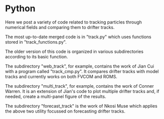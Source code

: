 Python
======

Here we post a variety of code related to tracking particles through numerical fields and comparing them to drifter tracks.

The most up-to-date merged code is in "track.py" which uses functions stored in "track_functions.py".

The older version of this code is organized in various subdirectories according to its basic function.

The subdirectory "web_track", for example, contains the work of Jian Cui with a program called "track_cmp.py".
It compares drifter tracks with model tracks and currently works on both FVCOM and ROMS.

The subdirectory "multi_track", for example, contains the work of Conner Warren. It is an extension of Jian's code to plot multiple drifter tracks and, if needed, create a multi-panel figure of the results.

The subdirectory "forecast_track" is the work of Nkosi Muse which applies the above two utility focussed on forecasting drifter tracks.
